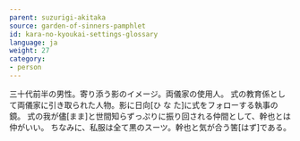 ```yaml
---
parent: suzurigi-akitaka
source: garden-of-sinners-pamphlet
id: kara-no-kyoukai-settings-glossary
language: ja
weight: 27
category:
- person
---
```


三十代前半の男性。寄り添う影のイメージ。両儀家の使用人。
式の教育係として両儀家に引き取られた人物。影に日向[ひ な た]に式をフォローする執事の鏡。
式の我が儘[まま]と世間知らずっぷりに振り回される仲間として、幹也とは仲がいい。
ちなみに、私服は全て黒のスーツ。幹也と気が合う筈[はず]である。
